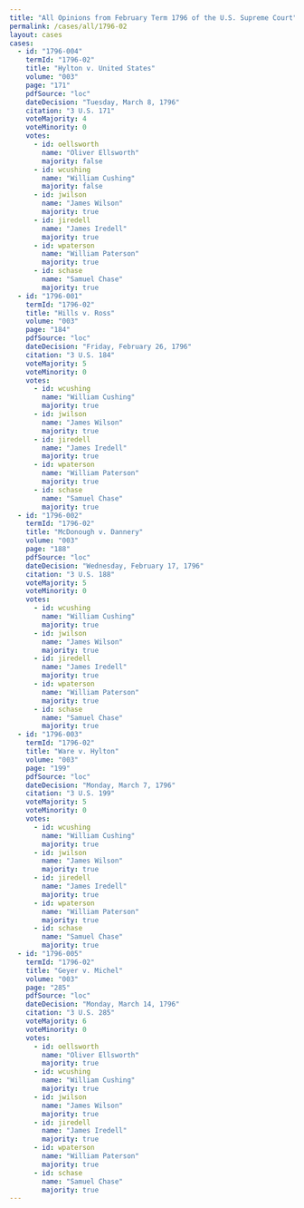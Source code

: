 ```yaml
---
title: "All Opinions from February Term 1796 of the U.S. Supreme Court"
permalink: /cases/all/1796-02
layout: cases
cases:
  - id: "1796-004"
    termId: "1796-02"
    title: "Hylton v. United States"
    volume: "003"
    page: "171"
    pdfSource: "loc"
    dateDecision: "Tuesday, March 8, 1796"
    citation: "3 U.S. 171"
    voteMajority: 4
    voteMinority: 0
    votes:
      - id: oellsworth
        name: "Oliver Ellsworth"
        majority: false
      - id: wcushing
        name: "William Cushing"
        majority: false
      - id: jwilson
        name: "James Wilson"
        majority: true
      - id: jiredell
        name: "James Iredell"
        majority: true
      - id: wpaterson
        name: "William Paterson"
        majority: true
      - id: schase
        name: "Samuel Chase"
        majority: true
  - id: "1796-001"
    termId: "1796-02"
    title: "Hills v. Ross"
    volume: "003"
    page: "184"
    pdfSource: "loc"
    dateDecision: "Friday, February 26, 1796"
    citation: "3 U.S. 184"
    voteMajority: 5
    voteMinority: 0
    votes:
      - id: wcushing
        name: "William Cushing"
        majority: true
      - id: jwilson
        name: "James Wilson"
        majority: true
      - id: jiredell
        name: "James Iredell"
        majority: true
      - id: wpaterson
        name: "William Paterson"
        majority: true
      - id: schase
        name: "Samuel Chase"
        majority: true
  - id: "1796-002"
    termId: "1796-02"
    title: "McDonough v. Dannery"
    volume: "003"
    page: "188"
    pdfSource: "loc"
    dateDecision: "Wednesday, February 17, 1796"
    citation: "3 U.S. 188"
    voteMajority: 5
    voteMinority: 0
    votes:
      - id: wcushing
        name: "William Cushing"
        majority: true
      - id: jwilson
        name: "James Wilson"
        majority: true
      - id: jiredell
        name: "James Iredell"
        majority: true
      - id: wpaterson
        name: "William Paterson"
        majority: true
      - id: schase
        name: "Samuel Chase"
        majority: true
  - id: "1796-003"
    termId: "1796-02"
    title: "Ware v. Hylton"
    volume: "003"
    page: "199"
    pdfSource: "loc"
    dateDecision: "Monday, March 7, 1796"
    citation: "3 U.S. 199"
    voteMajority: 5
    voteMinority: 0
    votes:
      - id: wcushing
        name: "William Cushing"
        majority: true
      - id: jwilson
        name: "James Wilson"
        majority: true
      - id: jiredell
        name: "James Iredell"
        majority: true
      - id: wpaterson
        name: "William Paterson"
        majority: true
      - id: schase
        name: "Samuel Chase"
        majority: true
  - id: "1796-005"
    termId: "1796-02"
    title: "Geyer v. Michel"
    volume: "003"
    page: "285"
    pdfSource: "loc"
    dateDecision: "Monday, March 14, 1796"
    citation: "3 U.S. 285"
    voteMajority: 6
    voteMinority: 0
    votes:
      - id: oellsworth
        name: "Oliver Ellsworth"
        majority: true
      - id: wcushing
        name: "William Cushing"
        majority: true
      - id: jwilson
        name: "James Wilson"
        majority: true
      - id: jiredell
        name: "James Iredell"
        majority: true
      - id: wpaterson
        name: "William Paterson"
        majority: true
      - id: schase
        name: "Samuel Chase"
        majority: true
---
```

